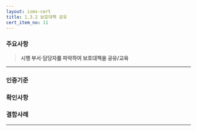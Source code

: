 ```yaml
---
layout: isms-cert
title: 1.3.2 보호대책 공유
cert_item_no: 11
---
```


### 주요사항  
> **시행 부서‧담당자를 파악하여 보호대책을 공유/교육**

---  

### 인증기준


### 확인사항



### 결함사례



---


